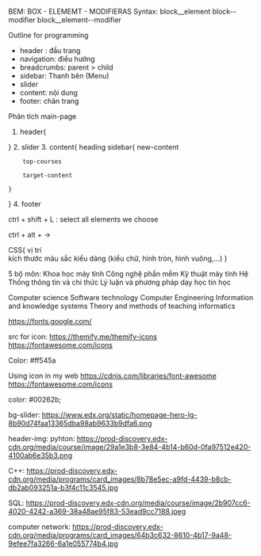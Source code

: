 BEM: BOX - ELEMEMT - MODIFIERAS
    Syntax: 
    block__element
    block--modifier
    block__element--modifier

Outline for programming 
- header : đầu trang
- navigation: điều hướng
- breadcrumbs: parent > child
- sidebar: Thanh bên (Menu)
- slider
- content: nội dung
- footer: chân trang

Phân tích main-page
1. header{

}
2. slider
3. content{
    heading
    sidebar{
        new-content

        top-courses

        target-content

    }
    
}
4. footer

ctrl + shift + L : select all elements we choose

ctrl + alt + -> 


CSS{
    vị trí  
    kích thước
    màu sắc
    kiểu dáng (kiểu chữ, hình tròn, hình vuông,...)
}

5 bộ môn: 
Khoa học máy tính
Công nghệ phần mềm
Kỹ thuật máy tính
Hệ Thống thông tin và chi thức
Lý luận và phương pháp dạy học tin học

Computer science
Software technology
Computer Engineering
Information and knowledge systems
Theory and methods of teaching informatics

https://fonts.google.com/       

src for icon: 
https://themify.me/themify-icons
https://fontawesome.com/icons

Color:
#ff545a

Using icon in my web
https://cdnjs.com/libraries/font-awesome
https://fontawesome.com/icons

color: #00262b;

bg-slider: https://www.edx.org/static/homepage-hero-lg-8b90d74faa13365dba98ab9633b9dfa6.png

header-img: pyhton: https://prod-discovery.edx-cdn.org/media/course/image/29a1e3b8-3e84-4b14-b60d-0fa97512e420-4100ab6e35b3.png

C++: https://prod-discovery.edx-cdn.org/media/programs/card_images/8b78e5ec-a9fd-4439-b8cb-db2ab093251a-b3f4c11c3545.jpg

SQL: https://prod-discovery.edx-cdn.org/media/course/image/2b907cc6-4020-4242-a369-38a48ae95f83-53ead9cc7188.jpeg   

computer network: https://prod-discovery.edx-cdn.org/media/programs/card_images/64b3c632-8610-4b17-9a48-9efee7fa3266-6a1e055774b4.jpg